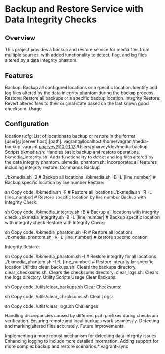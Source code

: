 # Backup and Restore Service with Data Integrity Checks

## Overview

This project provides a backup and restore service for media files from multiple sources, with added functionality to detect, flag, and log files altered by a data integrity phantom.

## Features

Backup:
Backup all configured locations or a specific location.
Identify and log files altered by the data integrity phantom during the backup process.
Restore:
Restore all backups or a specific backup location.
Integrity Restore:
Revert altered files to their original state based on the last known good checksum.
Usage

## Configuration
locations.cfg: List of locations to backup or restore in the format [user]@[server host]:[path].
vagrant@localhost:/home/vagrant/media-backup-vagrant
pharvey@10.0.1.17:/Users/pharvey/dev/media-backup
Scripts
bkmedia.sh: Handles basic backup and restore operations.
bkmedia_integrity.sh: Adds functionality to detect and log files altered by the data integrity phantom.
bkmedia_phantom.sh: Incorporates all features including integrity restore.
Commands
Backup:

./bkmedia.sh -B                 # Backup all locations
./bkmedia.sh -B -L [line_number]  # Backup specific location by line number
Restore:

sh
Copy code
./bkmedia.sh -R                 # Restore all locations
./bkmedia.sh -R -L [line_number]  # Restore specific location by line number
Backup with Integrity Check:

sh
Copy code
./bkmedia_integrity.sh -B                 # Backup all locations with integrity check
./bkmedia_integrity.sh -B -L [line_number]  # Backup specific location with integrity check
Restore with Integrity Check:

sh
Copy code
./bkmedia_phantom.sh -R                 # Restore all locations
./bkmedia_phantom.sh -R -L [line_number]  # Restore specific location

Integrity Restore:

sh
Copy code
./bkmedia_phantom.sh -I                 # Restore integrity for all locations
./bkmedia_phantom.sh -I -L [line_number]  # Restore integrity for specific location
Utilities
clear_backups.sh: Clears the backups directory.
clear_checksums.sh: Clears the checksums directory.
clear_logs.sh: Clears the logs directory.
Utility Scripts Usage
Clear Backups:

sh
Copy code
./utils/clear_backups.sh
Clear Checksums:

sh
Copy code
./utils/clear_checksums.sh
Clear Logs:

sh
Copy code
./utils/clear_logs.sh
Challenges

Handling discrepancies caused by different path prefixes during checksum verification.
Ensuring remote and local backups work seamlessly.
Detecting and marking altered files accurately.
Future Improvements

Implementing a more robust mechanism for detecting data integrity issues.
Enhancing logging to include more detailed information.
Adding support for more complex backup and restore scenarios.# vagrant-sync
